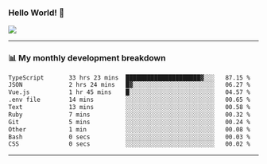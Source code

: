 ### Hello World! 👋

<a>
  <img align="center" src="https://github-readme-stats.vercel.app/api?username=megatunger&count_private=true&include_all_commits=true&bg_color=30,56CCF2,2F80ED&title_color=fff&text_color=fff" />
</a>

------
### 📊 My monthly development breakdown

<!--START_SECTION:waka-->

```txt
TypeScript       33 hrs 23 mins  █████████████████████▓░░░   87.15 %
JSON             2 hrs 24 mins   █▓░░░░░░░░░░░░░░░░░░░░░░░   06.27 %
Vue.js           1 hr 45 mins    █░░░░░░░░░░░░░░░░░░░░░░░░   04.57 %
.env file        14 mins         ░░░░░░░░░░░░░░░░░░░░░░░░░   00.65 %
Text             13 mins         ░░░░░░░░░░░░░░░░░░░░░░░░░   00.58 %
Ruby             7 mins          ░░░░░░░░░░░░░░░░░░░░░░░░░   00.32 %
Git              5 mins          ░░░░░░░░░░░░░░░░░░░░░░░░░   00.24 %
Other            1 min           ░░░░░░░░░░░░░░░░░░░░░░░░░   00.08 %
Bash             0 secs          ░░░░░░░░░░░░░░░░░░░░░░░░░   00.03 %
CSS              0 secs          ░░░░░░░░░░░░░░░░░░░░░░░░░   00.02 %
```

<!--END_SECTION:waka-->

------
